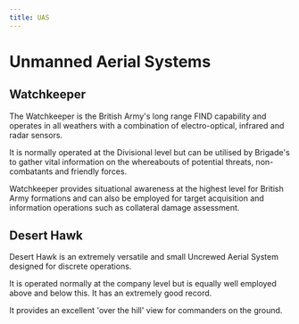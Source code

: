 ```yaml
---
title: UAS
---
```


# Unmanned Aerial Systems

## Watchkeeper

The Watchkeeper is the British Army's long range FIND capability and operates in all weathers with a combination of electro-optical, infrared and radar sensors.

It is normally operated at the Divisional level but can be utilised by Brigade's to gather vital information on the whereabouts of potential threats, non-combatants and friendly forces.

Watchkeeper provides situational awareness at the highest level for British Army formations and can also be employed for target acquisition and information operations such as collateral damage assessment.

## Desert Hawk

Desert Hawk is an extremely versatile and small Uncrewed Aerial System designed for discrete operations.

It is operated normally at the company level but is equally well employed above and below this. It has an extremely good record.

It provides an excellent 'over the hill' view for commanders on the ground.
